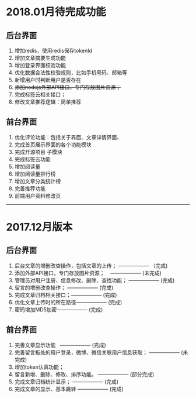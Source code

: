 # 2018.01月待完成功能

## 后台界面

1. 增加redis，使用redis保存tokenId
2. 增加文章摘要生成功能
3. 增加登录界面校验功能
4. 优化数据合法性校验规则，比如手机号码、邮箱等
5. 新增用户时判断用户是否存在
6. ~~添加nodejs外部API接口，专门存放图片资源；~~
7. 完成标签云相关接口；
8. 修改文章推荐逻辑：简单推荐

## 前台界面

1. 优化评论功能：包括关于界面、文章详情界面、
2. 完成首页展示界面的各个功能模块
3. 完成开源项目 子模块
4. 完成标签云功能
5. 增加阅读量
6. 增加阅读量排行榜
7. 增加文章分类统计榜
8. 完善推荐功能
9. 前端用户资料修改页

-----

# 2017.12月版本

## 后台界面

1. 后台文章的增删改查操作，包括文章的上传； —————— （完成)
2. 添加外部API接口，专门存放图片资源；    ——————  (未完成)
3. 管理员对用户注册、信息修改、删除、查找功能； —————— (完成)
4. 留言的增删改查操作； —————— (完成)
5. 完成文章归档相关接口；—————— (完成)
6. 优化文章上传时的所在路径—————— (完成)
7. 密码增加MD5加密—————— (完成)



## 前台界面

1. 完善文章显示功能   —————— (完成)
2. 完善留言板处的用户登录，微博、微信关联用户信息获取； —————— (未完成)
3. 增加token认真功能；
4. 留言新增、删除、修改、排序功能。   —————— (部分完成)
5. 完成文章归档统计显示；          —————— (完成)
6. 完成文章的显示、基本跳转       —————— (完成)


